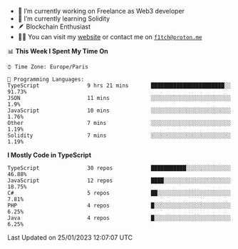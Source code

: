 - 🔭 I’m currently working on Freelance as Web3 developer
- 🌱 I’m currently learning Solidity
- 🪶 Blockchain Enthusiast
- 👨‍💻 You can visit my [website](https://f1tch.xyz) or contact me on [`f1tch@proton.me`](mailto:f1tch@proton.me)

<!--START_SECTION:waka-->
📊 **This Week I Spent My Time On** 

```text
⌚︎ Time Zone: Europe/Paris

💬 Programming Languages: 
TypeScript               9 hrs 21 mins       ███████████████████████░░   91.73% 
JSON                     11 mins             ░░░░░░░░░░░░░░░░░░░░░░░░░   1.9% 
JavaScript               10 mins             ░░░░░░░░░░░░░░░░░░░░░░░░░   1.76% 
Other                    7 mins              ░░░░░░░░░░░░░░░░░░░░░░░░░   1.19% 
Solidity                 7 mins              ░░░░░░░░░░░░░░░░░░░░░░░░░   1.19%

```

**I Mostly Code in TypeScript** 

```text
TypeScript               30 repos            ███████████░░░░░░░░░░░░░░   46.88% 
JavaScript               12 repos            ████░░░░░░░░░░░░░░░░░░░░░   18.75% 
C#                       5 repos             ██░░░░░░░░░░░░░░░░░░░░░░░   7.81% 
PHP                      4 repos             █░░░░░░░░░░░░░░░░░░░░░░░░   6.25% 
Java                     4 repos             █░░░░░░░░░░░░░░░░░░░░░░░░   6.25%

```



 Last Updated on 25/01/2023 12:07:07 UTC
<!--END_SECTION:waka-->
